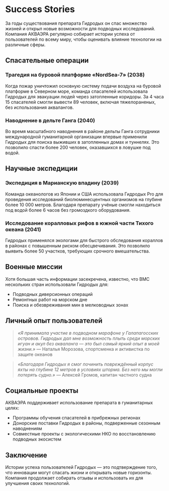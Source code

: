 # Success Stories

За годы существования препарата Гидродых он спас множество жизней и открыл новые возможности для подводных исследований. Компания АКВАЭРА регулярно собирает истории успеха от пользователей по всему миру, чтобы оценивать влияние технологии на различные сферы.

## Спасательные операции

### Трагедия на буровой платформе «NordSea-7» (2038)

Когда пожар уничтожил основную систему подачи воздуха на буровой платформе в Северном море, команда спасателей использовала Гидродых для эвакуации людей через затопленные коридоры. За 4 часа 15 спасателей смогли вывести 89 человек, включая тяжелораненых, без использования аквалангов.

### Наводнение в дельте Ганга (2040)

Во время масштабного наводнения в районе дельты Ганга сотрудники международной гуманитарной организации впервые применили Гидродых для поиска выживших в затопленных домах и туннелях. Это позволило спасти более 200 человек, оказавшихся в ловушке под водой.

## Научные экспедиции

### Экспедиция в Марианскую впадину (2039)

Команда океанологов из Японии и США использовала Гидродых Pro для проведения исследований биолюминесцентных организмов на глубине более 10 000 метров. Благодаря препарату учёные смогли находиться под водой более 6 часов без громоздкого оборудования.

### Исследование коралловых рифов в южной части Тихого океана (2041)

Гидродых применялся экологами для быстрого обследования кораллов в районах с повышенным риском обесцвечивания. Это позволило выявить более 50 участков, требующих срочного вмешательства.

## Военные миссии

Хотя большая часть информации засекречена, известно, что ВМС нескольких стран использовали Гидродых для:

- Подводных диверсионных операций
- Ремонтных работ на морском дне
- Поиска и обезвреживания мин в мелководных зонах

## Личный опыт пользователей

> *«Я принимала участие в подводном марафоне у Галапагосских островов. Гидродых дал мне возможность плыть среди морских игуан и акул без акваланга — это был самый яркий опыт в моей жизни.»*
> — Наталья Морозова, спортсменка и активистка по защите океанов

> *«Благодаря Гидродых я смог починить повреждённый корпус яхты на глубине 12 метров в условиях шторма. Без него мы могли потерять судно.»*
> — Алексей Громов, капитан частного судна

## Социальные проекты

АКВАЭРА поддерживает использование препарата в гуманитарных целях:

- Программы обучения спасателей в прибрежных регионах
- Донорские поставки Гидродых в районы, подверженные сезонным наводнениям
- Совместные проекты с экологическими НКО по восстановлению подводных экосистем

## Заключение

Истории успеха пользователей Гидродых — это подтверждение того, что инновации могут спасать жизни и открывать новые горизонты. Компания продолжает собирать отзывы и использовать их для улучшения своих технологий.
